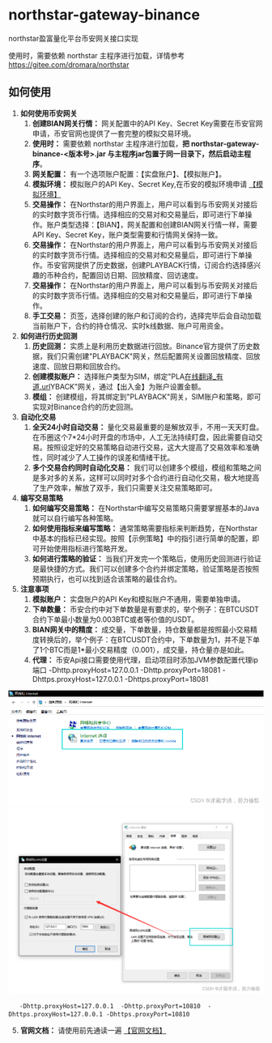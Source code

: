 # northstar-gateway-binance

northstar盈富量化平台币安网关接口实现

使用时，需要依赖 northstar 主程序进行加载，详情参考 https://gitee.com/dromara/northstar

## 如何使用
 


1. **如何使用币安网关**
   1. **创建BIAN网关行情：** 网关配置中的API Key、Secret Key需要在币安官网申请，币安官网也提供了一套完整的模拟交易环境。
   2. **使用时：** 需要依赖 northstar 主程序进行加载，**把 northstar-gateway-binance-<版本号>.jar 与主程序jar包置于同一目录下，然后启动主程序**。
   3. **网关配置：** 有一个选项账户配置：【实盘账户】、【模拟账户】。
   4. **模拟环境：** 模拟账户的API Key、Secret Key,在币安的模拟环境申请  [【模拟环境】](https://testnet.binancefuture.com/)  
   5. **交易操作：** 在Northstar的用户界面上，用户可以看到与币安网关对接后的实时数字货币行情。选择相应的交易对和交易量后，即可进行下单操作。账户类型选择：【BIAN】，网关配置和创建BIAN网关行情一样，需要API Key、Secret Key，账户类型需要和行情网关保持一致。
   6. **交易操作：** 在Northstar的用户界面上，用户可以看到与币安网关对接后的实时数字货币行情。选择相应的交易对和交易量后，即可进行下单操作。币安官网提供了历史数据，创建PLAYBACK行情，订阅合约选择感兴趣的币种合约，配置回访日期、回放精度、回访速度。
   7. **交易操作：** 在Northstar的用户界面上，用户可以看到与币安网关对接后的实时数字货币行情。选择相应的交易对和交易量后，即可进行下单操作。
   8. **手工交易：** 页签，选择创建的账户和订阅的合约，选择完毕后会自动加载当前账户下，合约的持仓情况、实时k线数据、账户可用资金。
2. **如何进行历史回测**
   1. **历史回测：** 实质上是利用历史数据进行回放。Binance官方提供了历史数据，我们只需创建"PLAYBACK"网关，然后配置网关设置回放精度、回放速度、回放日期和回放合约。
   2. **创建模拟账户：** 选择账户类型为SIM，绑定"PLA[在线翻译_有道.url](..%2F..%2F..%2FAppData%2FLocal%2FTemp%2F%D4%DA%CF%DF%B7%AD%D2%EB_%D3%D0%B5%C0.url)YBACK"网关，通过【出入金】为账户设置金额。
   3. **模组：** 创建模组，将其绑定到"PLAYBACK"网关，SIM账户和策略，即可实现对Binance合约的历史回测。
3. **自动化交易**
   1. **全天24小时自动交易：** 量化交易最重要的是解放双手，不用一天天盯盘。在币圈这个7*24小时开盘的市场中，人工无法持续盯盘，因此需要自动交易。按照设定好的交易策略自动进行交易，这大大提高了交易效率和准确性，同时减少了人工操作的误差和情绪干扰。
   2. **多个交易合约同时自动化交易：** 我们可以创建多个模组，模组和策略之间是多对多的关系，这样可以同时对多个合约进行自动化交易，极大地提高了生产效率，解放了双手，我们只需要关注交易策略即可。
4. **编写交易策略**
   1. **如何编写交易策略：** 在Northstar中编写交易策略只需要掌握基本的Java就可以自行编写各种策略。
   2. **如何使用指标来编写策略：** 通常策略需要指标来判断趋势，在Northstar中基本的指标已经实现。按照【示例策略】中的指引进行简单的配置，即可开始使用指标进行策略开发。
   3. **如何进行策略的验证：** 当我们开发完一个策略后，使用历史回测进行验证是最快捷的方式。我们可以创建多个合约并绑定策略，验证策略是否按照预期执行，也可以找到适合该策略的最佳合约。
5. **注意事项**
   1. **模拟账户：** 实盘账户的API Key和模拟账户不通用，需要单独申请。
   2. **下单数量：** 币安合约中对下单数量是有要求的，举个例子：在BTCUSDT合约下单最小数量为0.003BTC或者等价值的USDT。
   3. **BIAN网关中的精度：** 成交量，下单数量，持仓数量都是按照最小交易精度转换后的，举个例子：在BTCUSDT合约中，下单数量为1，并不是下单了1个BTC而是1*最小交易精度（0.001），成交量，持仓量亦是如此。
   4. **代理：** 币安Api接口需要使用代理，启动项目时添加JVM参数配置代理ip端口
      -Dhttp.proxyHost=127.0.0.1 -Dhttp.proxyPort=18081 -Dhttps.proxyHost=127.0.0.1
      -Dhttps.proxyPort=18081

![img_1.png](img_1.png)
![img.png](img.png)
```angular2html
   -Dhttp.proxyHost=127.0.0.1  -Dhttp.proxyPort=10810  -Dhttps.proxyHost=127.0.0.1 -Dhttps.proxyPort=10810

```
   5. **官网文档：** 请使用前先通读一遍 [【官网文档】](https://www.quantit.tech/) 

